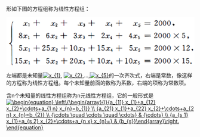 形如下图的方程组称为线性方程组：

![线性方程组例子](https://github.com/CrystalMathYao/Basic-Knowledge-Learning/blob/master/Mathematical%20Theory/高等代数/图/方程组例子.png)

左端都是未知量<a href="https://www.codecogs.com/eqnedit.php?latex=x_{1}" target="_blank"><img src="https://latex.codecogs.com/gif.latex?x_{1}" title="x_{1}" /></a>, <a href="https://www.codecogs.com/eqnedit.php?latex=x_{2}" target="_blank"><img src="https://latex.codecogs.com/gif.latex?x_{2}" title="x_{2}" /></a>,...,<a href="https://www.codecogs.com/eqnedit.php?latex=x_{5}" target="_blank"><img src="https://latex.codecogs.com/gif.latex?x_{5}" title="x_{5}" /></a>的一次齐次式，右端是常数，像这样的方程称为线性方程组。每个未知量前面的数称为系数，右端的项称为常数项。

含n个未知量的线性方程组称为n元线性方程组，它的一般形式是
<a href="https://www.codecogs.com/eqnedit.php?latex=\begin{equation}&space;\left\{\begin{array}{l}{a_{11}&space;x_{1}&plus;a_{12}&space;x_{2}&plus;\cdots&plus;a_{1&space;n}&space;x_{n}=b_{1}}&space;\\&space;{a_{21}&space;x_{1}&plus;a_{22}&space;x_{2}&plus;\cdots&plus;a_{2&space;n}&space;x_{n}=b_{2}}&space;\\&space;{\cdots&space;\quad&space;\cdots&space;\quad&space;\cdots}&space;&&space;{\cdots}&space;\\&space;{a_{s&space;1}&space;x_{1}&plus;a_{s&space;2}&space;x_{2}&plus;\cdots&plus;a_{n&space;x}&space;x_{n}=}&space;&&space;{b_{s}}\end{array}\right.&space;\end{equation}" target="_blank"><img src="https://latex.codecogs.com/gif.latex?\begin{equation}&space;\left\{\begin{array}{l}{a_{11}&space;x_{1}&plus;a_{12}&space;x_{2}&plus;\cdots&plus;a_{1&space;n}&space;x_{n}=b_{1}}&space;\\&space;{a_{21}&space;x_{1}&plus;a_{22}&space;x_{2}&plus;\cdots&plus;a_{2&space;n}&space;x_{n}=b_{2}}&space;\\&space;{\cdots&space;\quad&space;\cdots&space;\quad&space;\cdots}&space;&&space;{\cdots}&space;\\&space;{a_{s&space;1}&space;x_{1}&plus;a_{s&space;2}&space;x_{2}&plus;\cdots&plus;a_{n&space;x}&space;x_{n}=}&space;&&space;{b_{s}}\end{array}\right.&space;\end{equation}" title="\begin{equation} \left\{\begin{array}{l}{a_{11} x_{1}+a_{12} x_{2}+\cdots+a_{1 n} x_{n}=b_{1}} \\ {a_{21} x_{1}+a_{22} x_{2}+\cdots+a_{2 n} x_{n}=b_{2}} \\ {\cdots \quad \cdots \quad \cdots} & {\cdots} \\ {a_{s 1} x_{1}+a_{s 2} x_{2}+\cdots+a_{n x} x_{n}=} & {b_{s}}\end{array}\right. \end{equation}" /></a>
